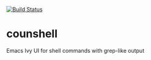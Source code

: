 [![Build Status](https://travis-ci.org/lpenz/counshell.png?branch=master)](https://travis-ci.org/lpenz/counshell)

# counshell

Emacs Ivy UI for shell commands with grep-like output

